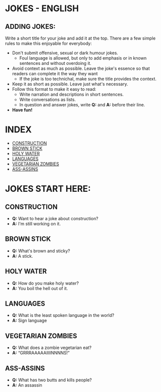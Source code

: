 # JOKES - ENGLISH

## ADDING JOKES:

Write a short title for your joke and add it at the top. There are a few simple rules to make this enjoyable for everybody:
- Don't submit offensive, sexual or dark humour jokes.
  - Foul language is allowed, but only to add emphasis or in known sentences and without overdoing it.
- Avoid context as much as possible. Leave the joke's essence so that readers can complete it the way they want
  - If the joke is too technichal, make sure the title provides the context.
- Keep it as short as possible. Leave just what's necessary.
- Follow this format to make it easy to read:
  - Write narration and descriptions in short sentences.
  - Write conversations as lists.
  - In question and answer jokes, write **Q:** and **A:** before their line.
- **Have fun!**

# INDEX

- [CONSTRUCTION](#id6)
- [BROWN STICK](#id5)
- [HOLY WATER](#id4)
- [LANGUAGES](#id3)
- [VEGETARIAN ZOMBIES](#id2)
- [ASS-ASSINS](#id1)

# JOKES START HERE:

<div id='id6'/>

## CONSTRUCTION

- **Q:** Want to hear a joke about construction? 
- **A:** I'm still working on it.

<div id='id5'/>

## BROWN STICK

- **Q:** What's brown and sticky?
- **A:** A stick.

<div id='id4'/>

## HOLY WATER

- **Q:** How do you make holy water?
- **A:** You boil the hell out of it.

<div id='id3'/>

## LANGUAGES

- **Q:** What is the least spoken language in the world?
- **A:** Sign language

<div id='id2'/>

## VEGETARIAN ZOMBIES

- **Q:** What does a zombie vegetarian eat?
- **A:** “GRRRAAAAAIIIINNNNS!”

<div id='id1'/>

## ASS-ASSINS

- **Q:** What has two butts and kills people?
- **A:** An assassin